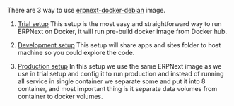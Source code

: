 There are 3 way to use [erpnext-docker-debian](https://hub.docker.com/r/pipech/erpnext-docker-debian/) image.

1. [Trial setup](/trial_setup)
This setup is the most easy and straightforward way to run ERPNext on Docker,
it will run pre-build docker image from Docker hub.

2. [Development setup](/development_setup)
This setup will share apps and sites folder to host machine
so you could explore the code.

3. [Production setup](/production_setup)
In this setup we use the same ERPNext image as we use in trial setup
and config it to run production
and instead of running all service in single container we separate some and put it into 8 container,
and most important thing is it separate data volumes from container to docker volumes.
